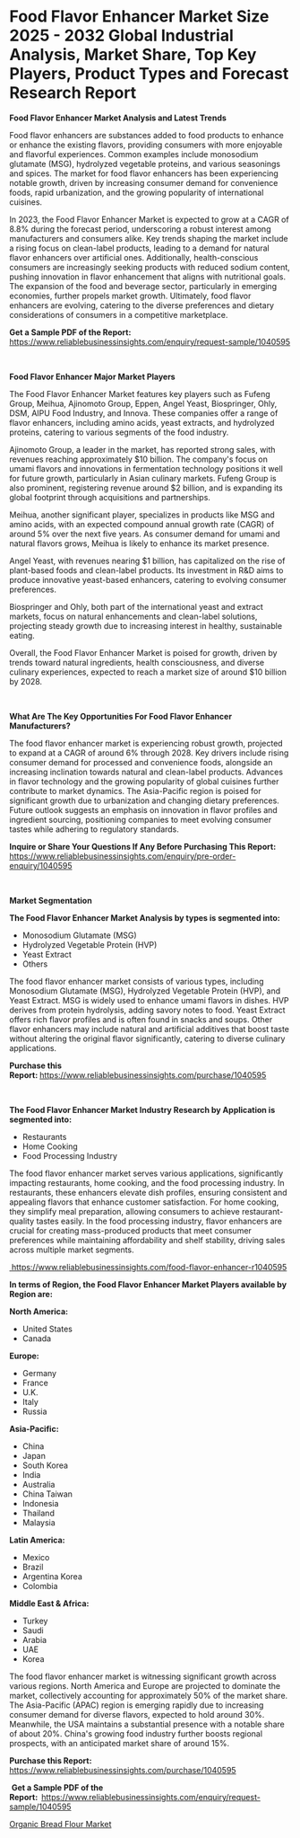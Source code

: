 <p><h1>Food Flavor Enhancer Market Size 2025 - 2032 Global Industrial Analysis, Market Share, Top Key Players, Product Types and Forecast Research Report</h1></p><p><strong>Food Flavor Enhancer Market Analysis and Latest Trends</strong></p>
<p><p>Food flavor enhancers are substances added to food products to enhance or enhance the existing flavors, providing consumers with more enjoyable and flavorful experiences. Common examples include monosodium glutamate (MSG), hydrolyzed vegetable proteins, and various seasonings and spices. The market for food flavor enhancers has been experiencing notable growth, driven by increasing consumer demand for convenience foods, rapid urbanization, and the growing popularity of international cuisines.</p><p>In 2023, the Food Flavor Enhancer Market is expected to grow at a CAGR of 8.8% during the forecast period, underscoring a robust interest among manufacturers and consumers alike. Key trends shaping the market include a rising focus on clean-label products, leading to a demand for natural flavor enhancers over artificial ones. Additionally, health-conscious consumers are increasingly seeking products with reduced sodium content, pushing innovation in flavor enhancement that aligns with nutritional goals. The expansion of the food and beverage sector, particularly in emerging economies, further propels market growth. Ultimately, food flavor enhancers are evolving, catering to the diverse preferences and dietary considerations of consumers in a competitive marketplace.</p></p>
<p><strong>Get a Sample PDF of the Report:&nbsp;</strong> <a href="https://www.reliablebusinessinsights.com/enquiry/request-sample/1040595?utm_campaign=2286&utm_medium=2&utm_source=Github&utm_content=ia&utm_term=14022025&utm_id=food-flavor-enhancer">https://www.reliablebusinessinsights.com/enquiry/request-sample/1040595</a></p>
<p>&nbsp;</p>
<p><strong>Food Flavor Enhancer Major Market Players</strong></p>
<p><p>The Food Flavor Enhancer Market features key players such as Fufeng Group, Meihua, Ajinomoto Group, Eppen, Angel Yeast, Biospringer, Ohly, DSM, AIPU Food Industry, and Innova. These companies offer a range of flavor enhancers, including amino acids, yeast extracts, and hydrolyzed proteins, catering to various segments of the food industry.</p><p>Ajinomoto Group, a leader in the market, has reported strong sales, with revenues reaching approximately $10 billion. The company's focus on umami flavors and innovations in fermentation technology positions it well for future growth, particularly in Asian culinary markets. Fufeng Group is also prominent, registering revenue around $2 billion, and is expanding its global footprint through acquisitions and partnerships.</p><p>Meihua, another significant player, specializes in products like MSG and amino acids, with an expected compound annual growth rate (CAGR) of around 5% over the next five years. As consumer demand for umami and natural flavors grows, Meihua is likely to enhance its market presence.</p><p>Angel Yeast, with revenues nearing $1 billion, has capitalized on the rise of plant-based foods and clean-label products. Its investment in R&D aims to produce innovative yeast-based enhancers, catering to evolving consumer preferences.</p><p>Biospringer and Ohly, both part of the international yeast and extract markets, focus on natural enhancements and clean-label solutions, projecting steady growth due to increasing interest in healthy, sustainable eating.</p><p>Overall, the Food Flavor Enhancer Market is poised for growth, driven by trends toward natural ingredients, health consciousness, and diverse culinary experiences, expected to reach a market size of around $10 billion by 2028.</p></p>
<p>&nbsp;</p>
<p><strong>What Are The Key Opportunities For Food Flavor Enhancer Manufacturers?</strong></p>
<p><p>The food flavor enhancer market is experiencing robust growth, projected to expand at a CAGR of around 6% through 2028. Key drivers include rising consumer demand for processed and convenience foods, alongside an increasing inclination towards natural and clean-label products. Advances in flavor technology and the growing popularity of global cuisines further contribute to market dynamics. The Asia-Pacific region is poised for significant growth due to urbanization and changing dietary preferences. Future outlook suggests an emphasis on innovation in flavor profiles and ingredient sourcing, positioning companies to meet evolving consumer tastes while adhering to regulatory standards.</p></p>
<p><strong>Inquire or Share Your Questions If Any Before Purchasing This Report:</strong> <a href="https://www.reliablebusinessinsights.com/enquiry/pre-order-enquiry/1040595?utm_campaign=2286&utm_medium=2&utm_source=Github&utm_content=ia&utm_term=14022025&utm_id=food-flavor-enhancer">https://www.reliablebusinessinsights.com/enquiry/pre-order-enquiry/1040595</a></p>
<p>&nbsp;</p>
<p><strong>Market Segmentation</strong></p>
<p><strong>The Food Flavor Enhancer Market Analysis by types is segmented into:</strong></p>
<p><ul><li>Monosodium Glutamate (MSG)</li><li>Hydrolyzed Vegetable Protein (HVP)</li><li>Yeast Extract</li><li>Others</li></ul></p>
<p><p>The food flavor enhancer market consists of various types, including Monosodium Glutamate (MSG), Hydrolyzed Vegetable Protein (HVP), and Yeast Extract. MSG is widely used to enhance umami flavors in dishes. HVP derives from protein hydrolysis, adding savory notes to food. Yeast Extract offers rich flavor profiles and is often found in snacks and soups. Other flavor enhancers may include natural and artificial additives that boost taste without altering the original flavor significantly, catering to diverse culinary applications.</p></p>
<p><strong>Purchase this Report:&nbsp;</strong><a href="https://www.reliablebusinessinsights.com/purchase/1040595?utm_campaign=2286&utm_medium=2&utm_source=Github&utm_content=ia&utm_term=14022025&utm_id=food-flavor-enhancer">https://www.reliablebusinessinsights.com/purchase/1040595</a></p>
<p>&nbsp;</p>
<p><strong>The Food Flavor Enhancer Market Industry Research by Application is segmented into:</strong></p>
<p><ul><li>Restaurants</li><li>Home Cooking</li><li>Food Processing Industry</li></ul></p>
<p><p>The food flavor enhancer market serves various applications, significantly impacting restaurants, home cooking, and the food processing industry. In restaurants, these enhancers elevate dish profiles, ensuring consistent and appealing flavors that enhance customer satisfaction. For home cooking, they simplify meal preparation, allowing consumers to achieve restaurant-quality tastes easily. In the food processing industry, flavor enhancers are crucial for creating mass-produced products that meet consumer preferences while maintaining affordability and shelf stability, driving sales across multiple market segments.</p></p>
<p><a href="https://www.reliablebusinessinsights.com/food-flavor-enhancer-r1040595?utm_campaign=2286&utm_medium=2&utm_source=Github&utm_content=ia&utm_term=14022025&utm_id=food-flavor-enhancer">&nbsp;https://www.reliablebusinessinsights.com/food-flavor-enhancer-r1040595</a></p>
<p><strong>In terms of Region, the Food Flavor Enhancer Market Players available by Region are:</strong></p>
<p>
    <p> <strong> North America: </strong>
        <ul>
            <li>United States</li>
            <li>Canada</li>
        </ul>
        </p> 
    <p> <strong> Europe: </strong>
        <ul>
            <li>Germany</li>
            <li>France</li>
            <li>U.K.</li>
            <li>Italy</li>
            <li>Russia</li>
        </ul>
        </p> 
    <p> <strong> Asia-Pacific: </strong>
        <ul>
            <li>China</li>
            <li>Japan</li>
            <li>South Korea</li>
            <li>India</li>
            <li>Australia</li>
            <li>China Taiwan</li>
            <li>Indonesia</li>
            <li>Thailand</li>
            <li>Malaysia</li>
        </ul>
        </p> 
    <p> <strong> Latin America: </strong>
        <ul>
            <li>Mexico</li>
            <li>Brazil</li>
            <li>Argentina Korea</li>
            <li>Colombia</li>
        </ul>
        </p> 
    <p> <strong> Middle East & Africa: </strong>
        <ul>
            <li>Turkey</li>
            <li>Saudi</li>
            <li>Arabia</li>
            <li>UAE</li>
            <li>Korea</li>
        </ul>
    </p>
    </p>
<p><p>The food flavor enhancer market is witnessing significant growth across various regions. North America and Europe are projected to dominate the market, collectively accounting for approximately 50% of the market share. The Asia-Pacific (APAC) region is emerging rapidly due to increasing consumer demand for diverse flavors, expected to hold around 30%. Meanwhile, the USA maintains a substantial presence with a notable share of about 20%. China's growing food industry further boosts regional prospects, with an anticipated market share of around 15%.</p></p>
<p><strong>Purchase this Report: </strong><a href="https://www.reliablebusinessinsights.com/purchase/1040595?utm_campaign=2286&utm_medium=2&utm_source=Github&utm_content=ia&utm_term=14022025&utm_id=food-flavor-enhancer">https://www.reliablebusinessinsights.com/purchase/1040595</a></p>
<p>&nbsp;<strong>Get a Sample PDF of the Report:&nbsp;&nbsp;</strong><a href="https://www.reliablebusinessinsights.com/enquiry/request-sample/1040595?utm_campaign=2286&utm_medium=2&utm_source=Github&utm_content=ia&utm_term=14022025&utm_id=food-flavor-enhancer">https://www.reliablebusinessinsights.com/enquiry/request-sample/1040595</a></p>
<p><strong></strong></p>
<p><p><a href="https://github.com/triattwood9919/Market-Research-Report-List-1/blob/main/organic-bread-flour-market.md?utm_campaign=2286&utm_medium=2&utm_source=Github&utm_content=ia&utm_term=14022025&utm_id=food-flavor-enhancer">Organic Bread Flour Market</a></p></p>
